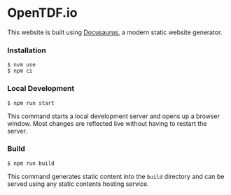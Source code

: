 # OpenTDF.io

This website is built using [Docusaurus](https://docusaurus.io/), a modern static website generator.

### Installation

```
$ nvm use
$ npm ci
```

### Local Development

```
$ npm run start
```

This command starts a local development server and opens up a browser window. Most changes are reflected live without having to restart the server.

### Build

```
$ npm run build
```

This command generates static content into the `build` directory and can be served using any static contents hosting service.
